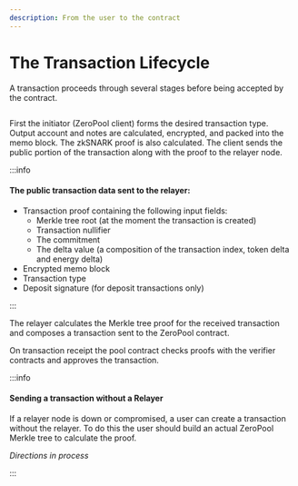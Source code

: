 ```yaml
---
description: From the user to the contract
---
```


# The Transaction Lifecycle

A transaction proceeds through several stages before being accepted by the contract.

<figure><img src="../../../../static/img/The Transaction Lifecycle.png" alt="" /><figcaption></figcaption></figure>

First the initiator (ZeroPool client) forms the desired transaction type. Output account and notes are calculated, encrypted, and packed into the memo block. The zkSNARK proof is also calculated. The client sends the public portion of the transaction along with the proof to the relayer node.

:::info

#### The public transaction data sent to the relayer:

* Transaction proof containing the following input fields:
  * Merkle tree root (at the moment the transaction is created)
  * Transaction nullifier
  * The commitment
  * The delta value (a composition of the transaction index, token delta and energy delta)
* Encrypted memo block
* Transaction type
* Deposit signature (for deposit transactions only)

:::

The relayer calculates the Merkle tree proof for the received transaction and composes a transaction sent to the ZeroPool contract.

On transaction receipt the pool contract checks proofs with the verifier contracts and approves the transaction.

:::info

#### Sending a transaction without a Relayer

If a relayer node is down or compromised, a user can create a transaction without the relayer. To do this the user should build an actual ZeroPool Merkle tree to calculate the proof.

_Directions in process_

:::


